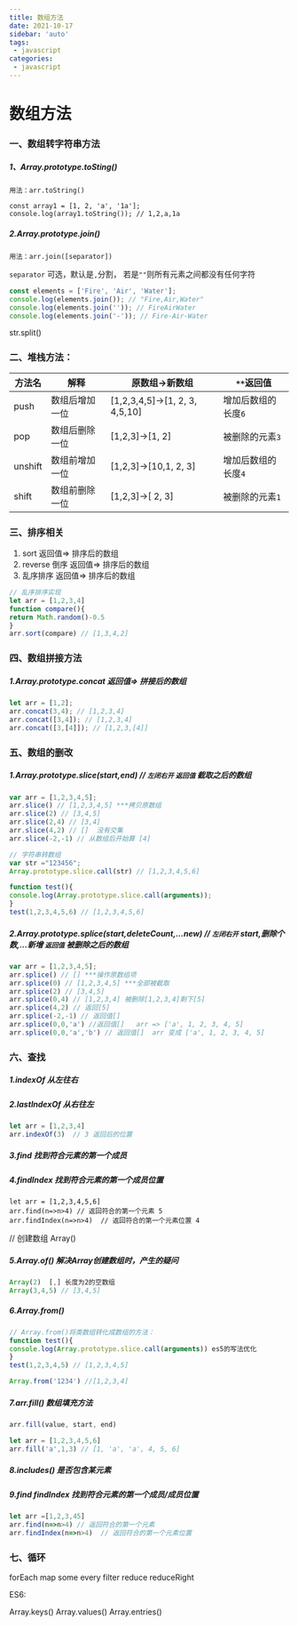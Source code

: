 ```yaml
---
title: 数组方法
date: 2021-10-17
sidebar: 'auto'
tags:
 - javascript
categories: 
 - javascript
---
```


# 数组方法

### 一、数组转字符串方法

##### 1、Array.prototype.toSting()

```
用法：arr.toString()

const array1 = [1, 2, 'a', '1a'];
console.log(array1.toString()); // 1,2,a,1a

```

##### 2.Array.prototype.join()

```
用法：arr.join([separator])

```

`separator` 可选，默认是`,`分割， 若是`""`则所有元素之间都没有任何字符

```js
const elements = ['Fire', 'Air', 'Water'];
console.log(elements.join()); // "Fire,Air,Water"
console.log(elements.join('')); // FireAirWater
console.log(elements.join('-')); // Fire-Air-Water

```

str.split()

### 二、堆栈方法：

| 方法名  | 解释           | 原数组->新数组                 | `**`返回值          |
| ------- | -------------- | ------------------------------ | ------------------- |
| push    | 数组后增加一位 | [1,2,3,4,5]->[1, 2, 3, 4,5,10] | 增加后数组的长度`6` |
| pop     | 数组后删除一位 | [1,2,3]->[1, 2]                | 被删除的元素`3`     |
| unshift | 数组前增加一位 | [1,2,3]->[10,1, 2, 3]          | 增加后数组的长度`4` |
| shift   | 数组前删除一位 | [1,2,3]->[ 2, 3]               | 被删除的元素`1`     |

### 三、排序相关

1. sort 返回值=> 排序后的数组
2. reverse 倒序 返回值=> 排序后的数组
3. 乱序排序 返回值=> 排序后的数组

```js
// 乱序排序实现
let arr = [1,2,3,4]
function compare(){
return Math.random()-0.5
}
arr.sort(compare) // [1,3,4,2]

```

### 四、数组拼接方法

##### 1.Array.prototype.concat 返回值=> 拼接后的数组

```js
let arr = [1,2];
arr.concat(3,4); // [1,2,3,4]
arr.concat([3,4]); // [1,2,3,4]
arr.concat([3,[4]]); // [1,2,3,[4]]

```

### 五、数组的删改

##### 1.Array.prototype.slice(start,end) // `左闭右开` `返回值` 截取之后的数组

```js
var arr = [1,2,3,4,5];
arr.slice() // [1,2,3,4,5] ***拷贝原数组
arr.slice(2) // [3,4,5]
arr.slice(2,4) // [3,4]
arr.slice(4,2) // []  没有交集
arr.slice(-2,-1) // 从数组后开始算 [4]

// 字符串转数组
var str ="123456";
Array.prototype.slice.call(str) // [1,2,3,4,5,6]

function test(){
console.log(Array.prototype.slice.call(arguments)); 
}
test(1,2,3,4,5,6) // [1,2,3,4,5,6]

```

##### 2.Array.prototype.splice(start,deleteCount,...new) // `左闭右开` start,删除个数,...新增 `返回值` 被删除之后的数组

```js
var arr = [1,2,3,4,5];
arr.splice() // [] ***操作原数组项
arr.splice(0) // [1,2,3,4,5] ***全部被截取
arr.splice(2) // [3,4,5]
arr.splice(0,4) // [1,2,3,4] 被删除[1,2,3,4]剩下[5]
arr.splice(4,2) // 返回[5]
arr.splice(-2,-1) // 返回值[]
arr.splice(0,0,'a') //返回值[]   arr => ['a', 1, 2, 3, 4, 5]
arr.splice(0,0,'a','b') // 返回值[]  arr 变成 ['a', 1, 2, 3, 4, 5]


```

### 六、查找

##### 1.indexOf 从左往右

##### 2.lastIndexOf 从右往左

```js
let arr = [1,2,3,4]
arr.indexOf(3)  // 3 返回后的位置

```

##### 3.find 找到符合元素的第一个成员

##### 4.findIndex 找到符合元素的第一个成员位置

```jslet
let arr = [1,2,3,4,5,6]
arr.find(n=>n>4) // 返回符合的第一个元素 5
arr.findIndex(n=>n>4)  // 返回符合的第一个元素位置 4

```

// 创建数组 Array()

##### 5.Array.of() 解决Array创建数组时，产生的疑问

```js
Array(2)  [,] 长度为2的空数组
Array(3,4,5) // [3,4,5]

```

##### 6.Array.from()

```js
// Array.from()将类数组转化成数组的方法：
function test(){
console.log(Array.prototype.slice.call(arguments)) es5的写法优化
}
test(1,2,3,4,5) // [1,2,3,4,5] 

Array.from('1234') //[1,2,3,4]

```

##### 7.arr.fill() 数组填充方法

```js
arr.fill(value, start, end)

let arr = [1,2,3,4,5,6]
arr.fill('a',1,3) // [1, 'a', 'a', 4, 5, 6]

```

##### 8.includes() 是否包含某元素

##### 9.find findIndex 找到符合元素的第一个成员/成员位置

```js
let arr =[1,2,3,45] 
arr.find(n=>n>4) // 返回符合的第一个元素
arr.findIndex(n=>n>4)  // 返回符合的第一个元素位置

```

### 七、循环

forEach map some every filter reduce reduceRight

ES6:

Array.keys() Array.values() Array.entries()